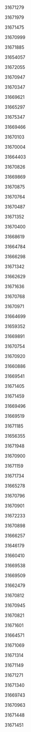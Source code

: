 31671279

31671979

31671475

31670999

31671885

31654057

31672055

31670947

31670347

31669621

31665297

31675347

31669466

31670103

31670004

31664403

31670826

31669869

31670875

31670764

31670487

31671352

31670400

31668619

31664784

31666298

31671342

31662629

31671636

31670768

31670971

31664699

31659352

31669891

31670754

31670920

31660886

31669541

31671405

31671459

31669496

31669519

31671185

31656355

31671948

31670900

31671159

31671734

31665278

31670796

31670901

31672233

31670898

31666257

31646179

31660410

31669538

31669509

31662479

31670812

31670945

31670821

31671601

31664571

31671069

31671314

31671149

31671271

31671340

31669743

31670963

31671448

31671451


